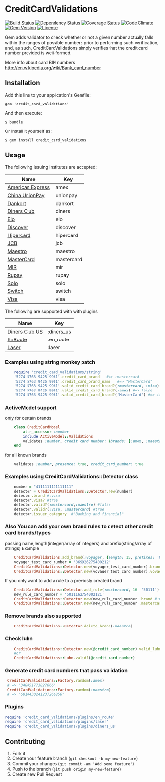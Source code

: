 # CreditCardValidations

[![Build Status](http://img.shields.io/travis/Fivell/credit_card_validations.svg)](https://travis-ci.org/Fivell/credit_card_validations)
[![Dependency Status](http://img.shields.io/gemnasium/Fivell/credit_card_validations.svg)](https://gemnasium.com/Fivell/credit_card_validations)
[![Coverage Status](http://img.shields.io/coveralls/Fivell/credit_card_validations.svg)](https://coveralls.io/r/Fivell/credit_card_validations)
[![Code Climate](http://img.shields.io/codeclimate/github/Fivell/credit_card_validations.svg)](https://codeclimate.com/github/Fivell/credit_card_validations)
[![Gem Version](http://img.shields.io/gem/v/credit_card_validations.svg)](https://rubygems.org/gems/credit_card_validations)
[![License](http://img.shields.io/:license-mit-blue.svg)](http://Fivell.mit-license.org)


Gem adds validator  to check whether or not a given number actually falls within the ranges of possible numbers prior to performing such verification, and, as such, CreditCardValidations simply verifies that the credit card number provided is well-formed.

More info about card BIN numbers http://en.wikipedia.org/wiki/Bank_card_number

## Installation

Add this line to your application's Gemfile:

    gem 'credit_card_validations'

And then execute:

    $ bundle

Or install it yourself as:

    $ gem install credit_card_validations

## Usage


The following issuing institutes are accepted:
    
|    Name   |    Key     | 
---------------------   | ------------| 
[American Express](http://en.wikipedia.org/wiki/American_Express) | :amex
[China UnionPay](http://en.wikipedia.org/wiki/China_UnionPay)    | :unionpay 
[Dankort](http://en.wikipedia.org/wiki/Dankort)      | :dankort
[Diners Club](http://en.wikipedia.org/wiki/Diners_Club_International)  | :diners   
[Elo](https://pt.wikipedia.org/wiki/Elo_Participa%C3%A7%C3%B5es_S/A)      | :elo
[Discover](http://en.wikipedia.org/wiki/Discover_Card) | :discover   
[Hipercard](http://pt.wikipedia.org/wiki/Hipercard) | :hipercard  
[JCB](http://en.wikipedia.org/wiki/Japan_Credit_Bureau)  | :jcb
[Maestro](http://en.wikipedia.org/wiki/Maestro_%28debit_card%29)    | :maestro
[MasterCard](http://en.wikipedia.org/wiki/MasterCard)  |   :mastercard
[MIR](http://www.nspk.ru/en/cards-mir/)  |   :mir
[Rupay](http://en.wikipedia.org/wiki/RuPay) |   :rupay 
[Solo](http://en.wikipedia.org/wiki/Solo_(debit_card))     | :solo
[Switch](http://en.wikipedia.org/wiki/Switch_(debit_card)) | :switch 
[Visa](http://en.wikipedia.org/wiki/Visa_Inc.)      | :visa  



The following are supported with with plugins

|    Name   |    Key     | 
---------------------   | ------------| 
[Diners Club US](http://en.wikipedia.org/wiki/Diners_Club_International#MasterCard_alliance)  | :diners_us  
[EnRoute](https://en.wikipedia.org/wiki/EnRoute_(credit_card)) | :en_route
[Laser](https://en.wikipedia.org/wiki/Laser_%28debit_card%29)      | :laser



### Examples using string monkey patch

```ruby
    require 'credit_card_validations/string'
    '5274 5763 9425 9961'.credit_card_brand   #=> :mastercard
    '5274 5763 9425 9961'.credit_card_brand_name   #=> "MasterCard"
    '5274 5763 9425 9961'.valid_credit_card_brand?(:mastercard, :visa) #=> true
    '5274 5763 9425 9961'.valid_credit_card_brand?(:amex) #=> false
    '5274 5763 9425 9961'.valid_credit_card_brand?('MasterCard') #=> true
```

### ActiveModel support

only for certain brands

```ruby
    class CreditCardModel 
        attr_accessor :number
        include ActiveModel::Validations
        validates :number, credit_card_number: {brands: [:amex, :maestro]} 
    end
```

for all known brands

```ruby	
    validates :number, presence: true, credit_card_number: true
```

### Examples using CreditCardValidations::Detector class

```ruby	
    number = "4111111111111111"
    detector = CreditCardValidations::Detector.new(number)
    detector.brand #:visa
    detector.visa? #true
    detector.valid?(:mastercard,:maestro) #false
    detector.valid?(:visa, :mastercard) #true
    detector.issuer_category  #"Banking and financial"
```

### Also You can add your own brand rules to detect other credit card brands/types
passing name,length(integer/array of integers) and prefix(string/array of strings)
Example

```ruby	
    CreditCardValidations.add_brand(:voyager, {length: 15, prefixes: '86'})
    voyager_test_card_number = '869926275400212'
    CreditCardValidations::Detector.new(voyager_test_card_number).brand #:voyager
    CreditCardValidations::Detector.new(voyager_test_card_number).voyager? #true
```

If you only want to add a rule to a previosly created brand
```ruby
    CreditCardValidations::Detector.add_rule(:mastercard, 16, '50111')
    new_rule_card_number = '5011162754002121'
    CreditCardValidations::Detector.new(new_rule_card_number).brand #:mastercard
    CreditCardValidations::Detector.new(new_rule_card_number).mastercard? #true
```

### Remove brands also supported

```ruby
    CreditCardValidations::Detector.delete_brand(:maestro)
```

### Check luhn

```ruby	
    CreditCardValidations::Detector.new(@credit_card_number).valid_luhn?
    #or
    CreditCardValidations::Luhn.valid?(@credit_card_number)
```  

### Generate credit card numbers that pass validation

```ruby
 CreditCardValidations::Factory.random(:amex)
 # => "348051773827666"
 CreditCardValidations::Factory.random(:maestro)
 # => "6010430241237266856"
```

### Plugins 

  ```ruby 
  require 'credit_card_validations/plugins/en_route'
  require 'credit_card_validations/plugins/laser'
  require 'credit_card_validations/plugins/diners_us'

  ```

## Contributing

1. Fork it
2. Create your feature branch (`git checkout -b my-new-feature`)
3. Commit your changes (`git commit -am 'Add some feature'`)
4. Push to the branch (`git push origin my-new-feature`)
5. Create new Pull Request



